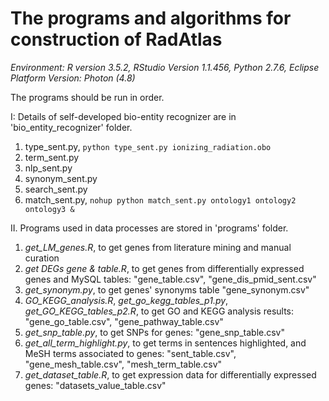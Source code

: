 The programs and algorithms for construction of RadAtlas
======
_Environment: R version 3.5.2, RStudio Version 1.1.456, Python 2.7.6, Eclipse Platform Version: Photon (4.8)_

The programs should be run in order.

I: Details of self-developed bio-entity recognizer are in 'bio_entity_recognizer' folder.  
1. type_sent.py, ```python type_sent.py ionizing_radiation.obo```  
2. term_sent.py  
3. nlp_sent.py  
4. synonym_sent.py  
5. search_sent.py  
7. match_sent.py, ```nohup python match_sent.py ontology1 ontology2 ontology3 &```

II. Programs used in data processes are stored in 'programs' folder.  
1. _get_LM_genes.R_, to get genes from literature mining and manual curation  	
2. _get DEGs gene & table.R_, to get genes from differentially expressed genes and MySQL tables: "gene_table.csv", "gene_dis_pmid_sent.csv"  	
3. _get_synonym.py_, to get genes' synonyms table "gene_synonym.csv"  	
4. _GO_KEGG_analysis.R_, _get_go_kegg_tables_p1.py_, _get_GO_KEGG_tables_p2.R_, to get GO and KEGG analysis results: "gene_go_table.csv", "gene_pathway_table.csv"  	
5. _get_snp_table.py_, to get SNPs for genes: "gene_snp_table.csv"  	
6. _get_all_term_highlight.py_, to get terms in sentences highlighted, and MeSH terms associated to genes: "sent_table.csv", "gene_mesh_table.csv", "mesh_term_table.csv"  
7. _get_dataset_table.R_, to get expression data for differentially expressed genes: "datasets_value_table.csv"




